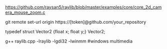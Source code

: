 https://github.com/raysan5/raylib/blob/master/examples/core/core_2d_camera_mouse_zoom.c   
  
git remote set-url origin https://[token]@github.com/your_repository  
  
typedef struct Vector2 {float x; float y;} Vector2;  
   
g++ raylib.cpp -lraylib -lgdi32 -lwinmm #windows multimedia
